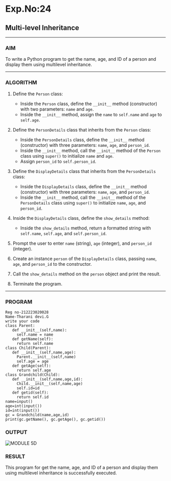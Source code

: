 # Exp.No:24  
## Multi-level Inheritance

---

### AIM  
To write a Python program to get the name, age, and ID of a person and display them using multilevel inheritance.

---

### ALGORITHM

1. Define the `Person` class:
   - Inside the `Person` class, define the `__init__` method (constructor) with two parameters: `name` and `age`.
   - Inside the `__init__` method, assign the `name` to `self.name` and `age` to `self.age`.

2. Define the `PersonDetails` class that inherits from the `Person` class:
   - Inside the `PersonDetails` class, define the `__init__` method (constructor) with three parameters: `name`, `age`, and `person_id`.
   - Inside the `__init__` method, call the `__init__` method of the `Person` class using `super()` to initialize `name` and `age`.
   - Assign `person_id` to `self.person_id`.

3. Define the `DisplayDetails` class that inherits from the `PersonDetails` class:
   - Inside the `DisplayDetails` class, define the `__init__` method (constructor) with three parameters: `name`, `age`, and `person_id`.
   - Inside the `__init__` method, call the `__init__` method of the `PersonDetails` class using `super()` to initialize `name`, `age`, and `person_id`.

4. Inside the `DisplayDetails` class, define the `show_details` method:
   - Inside the `show_details` method, return a formatted string with `self.name`, `self.age`, and `self.person_id`.

5. Prompt the user to enter `name` (string), `age` (integer), and `person_id` (integer).

6. Create an instance `person` of the `DisplayDetails` class, passing `name`, `age`, and `person_id` to the constructor.

7. Call the `show_details` method on the `person` object and print the result.

8. Terminate the program.

---

### PROGRAM
```
Reg no-212223020028
Name-Tharani devi.G
write your code
class Parent:
   def __init__(self,name):
     self.name = name
   def getName(self):
     return self.name
class Child(Parent):
   def __init__(self,name,age):
     Parent.__init__(self,name)
     self.age = age
   def getAge(self):
     return self.age
class Grandchild(Child):
   def __init__(self,name,age,id):
     Child.__init__(self,name,age)
     self.id=id
   def getid(self):
     return self.id
name=input()
age=int(input())
id=int(input())
gc = Grandchild(name,age,id)
print(gc.getName(), gc.getAge(), gc.getid())
```

### OUTPUT


![MODULE 5D](https://github.com/user-attachments/assets/3197fb48-8280-4272-bbeb-5045152a991a)

### RESULT
This program for  get the name, age, and ID of a person and display them using multilevel inheritance is successfully executed.
